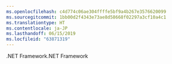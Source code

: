 ```yaml
---
ms.openlocfilehash: c4d774c06ae304ffffe5bf9a4b267e3576620099
ms.sourcegitcommit: 1bb00d2f4343e73ae8d58668f02297a3cf10a4c1
ms.translationtype: HT
ms.contentlocale: ja-JP
ms.lasthandoff: 06/15/2019
ms.locfileid: "63871319"
---
```

<span data-ttu-id="6f4b4-101">.NET Framework</span><span class="sxs-lookup"><span data-stu-id="6f4b4-101">.NET Framework</span></span>